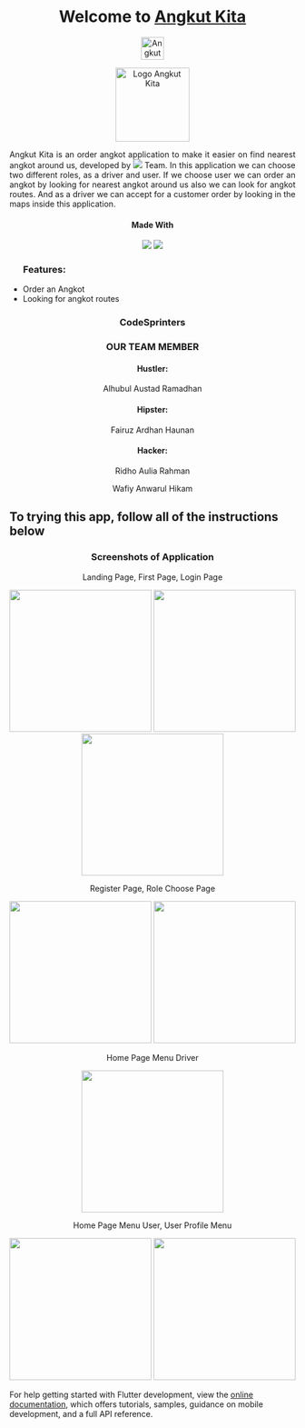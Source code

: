 <div align = 'center'>
  <h1>Welcome to <a href = ''>Angkut Kita</a></h1>

  <img src = 'https://img.shields.io/badge/Angkut-Kita-blue?style=for-the-badge&logo=kompas&labelColor=E0E0E0' alt = 'Angkut Kita Badge' height = 40>
  <p>  </p>
  <img src="assets/images/angkotKitaLogo.png" alt="Logo Angkut Kita" height= 130>

  </br>
  <div align = 'justify'>
    <p>Angkut Kita is an order angkot application to make it easier on find nearest angkot around us, developed by <img src = 'https://img.shields.io/badge/Code-Sprinters-blue?style=flat-square&labelColor=red'> Team. In this application we can choose two different roles, as a driver and user. If we choose user we can order an angkot by looking for nearest angkot around us also we can look for angkot routes. And as a driver we can accept for a customer order by looking in the maps inside this application.</p>
  </div>
  <h4>Made With</h4>
  <p><img src = 'https://img.shields.io/badge/flutter-blue?style=for-the-badge&logo=flutter&logoColor=blue&labelColor=white'> <img src = 'https://img.shields.io/badge/Firebase-orange?style=for-the-badge&logo=firebase&logoColor=orange&labelColor=white'> </p>
</div>

<div>
  <ul>
    <h3>Features: </h3>
    <li>Order an Angkot</li>
    <li>Looking for angkot routes</li>
  </ul>
</div>

<div align = 'center'>
  <h3>CodeSprinters</h3>
  <h3>OUR TEAM MEMBER</h3>
    <h4>Hustler: </h4>
  <p>Alhubul Austad Ramadhan</p>
    <h4>Hipster: </h4>
  <p>Fairuz Ardhan Haunan  </p>
    <h4>Hacker: </h4>
  <p></p>Ridho Aulia Rahman</p>
  <p>Wafiy Anwarul Hikam</p>
</div>

## To trying this app, follow all of the instructions below

<div align = 'center'>
<h3>Screenshots of Application</h3>
<p>Landing Page, First Page, Login Page</p>
<p><img src = 'assets/images/landing_page.jpg' width = 250>   <img src = 'assets/images/first_page.jpg' width = 250>   <img src = 'assets/images/login_page.jpg' width = 250></p>
<p>Register Page, Role Choose Page</p>
<p><img src = 'assets/images/register_page.jpg' width = 250>   <img src = 'assets/images/role_choose_page.jpg' width = 250></p>
<p>Home Page Menu Driver</p>
<p><img src = 'assets/images/driver_menu.jpg' width = 250></p>
<p>Home Page Menu User, User Profile Menu</p>
<p><img src = 'assets/images/user_menu.jpg'width = 250>   <img src = 'assets/images/user_profile_menu.jpg' width = 250></p>
</div>

For help getting started with Flutter development, view the
[online documentation](https://docs.flutter.dev/), which offers tutorials,
samples, guidance on mobile development, and a full API reference.
